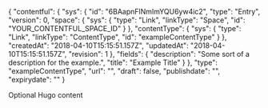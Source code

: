 {
  "contentful": {
    "sys": {
      "id": "6BAapnFlNmImYQU6yw4ic2",
      "type": "Entry",
      "version": 0,
      "space": {
        "sys": {
          "type": "Link",
          "linkType": "Space",
          "id": "YOUR_CONTENTFUL_SPACE_ID"
        }
      },
      "contentType": {
        "sys": {
          "type": "Link",
          "linkType": "ContentType",
          "id": "exampleContentType"
        }
      },
      "createdAt": "2018-04-10T15:15:51.157Z",
      "updatedAt": "2018-04-10T15:15:51.157Z",
      "revision": 1
    },
    "fields": {
      "description": "Some sort of a description for the example.",
      "title": "Example Title"
    }
  },
  "type": "exampleContentType",
  "url": "",
  "draft": false,
  "publishdate": "",
  "expirydate": ""
}

Optional Hugo content